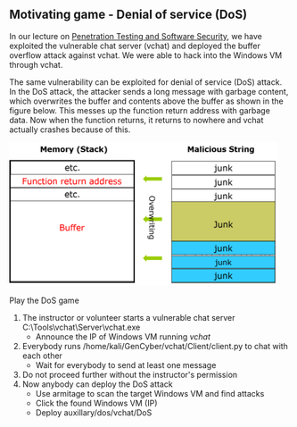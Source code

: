 ## Motivating game - Denial of service (DoS)

In our lecture on <a href="https://github.com/xinwenfu/GenCyber/tree/main/SoftwareSecurity">Penetration Testing and Software Security</a>, we have exploited the vulnerable chat server (vchat) and deployed the buffer overflow attack against vchat. We were able to hack into the Windows VM through vchat.

The same vulnerability can be exploited for denial of service (DoS) attack. In the DoS attack, the attacker sends a long message with garbage content, which overwrites the buffer and contents above the buffer as shown in the figure below. This messes up the function return address with garbage data. Now when the function returns, it returns to nowhere and vchat actually crashes because of this.   

<img src="../Imgs/BufferOverflow-junk.png" width=480>

Play the DoS game

1. The instructor or volunteer starts a vulnerable chat server C:\Tools\vchat\Server\vchat.exe
   - Announce the IP of Windows VM running *vchat*
2. Everybody runs /home/kali/GenCyber/vchat/Client/client.py to chat with each other
   - Wait for everybody to send at least one message
3. Do not proceed further without the instructor's permission
4. Now anybody can deploy the DoS attack
   - Use armitage to scan the target Windows VM and find attacks
   - Click the found Windows VM (IP)
   - Deploy auxillary/dos/vchat/DoS
